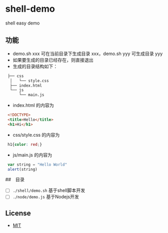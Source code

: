# shell-demo
shell easy demo

## 功能
* demo.sh xxx 可在当前目录下生成目录 xxx，demo.sh yyy 可生成目录 yyy
* 如果要生成的目录已经存在，则直接退出
* 生成的目录结构如下：

```bash
 ├── css
  │   └── style.css
  ├── index.html
  └── js
      └── main.js
```

* index.html 的内容为

```html
 <!DOCTYPE>
 <title>Hello</title>
 <h1>Hi</h1>
```
* css/style.css 的内容为

```css
 h1{color: red;}
```

* js/main.js 的内容为

```javascript
 var string = "Hello World"
 alert(string)
```

##　目录

* [ ] `./shell/demo.sh` 基于shell脚本开发
* [ ] `./node/demo.js` 基于Nodejs开发

## License

 - [MIT](https://raw.githubusercontent.com/ionic-team/stencil/master/LICENSE)
